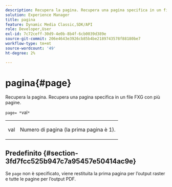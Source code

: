 ```yaml
---
description: Recupera la pagina. Recupera una pagina specifica in un file FXG con più pagine.
solution: Experience Manager
title: pagina
feature: Dynamic Media Classic,SDK/API
role: Developer,User
exl-id: 7c72ceff-30d9-4e0b-8b4f-6cb0039d389e
source-git-commit: 206e4643e3926cb85b4be2189743578f88180be7
workflow-type: tm+mt
source-wordcount: '49'
ht-degree: 2%

---
```


# pagina{#page}

Recupera la pagina. Recupera una pagina specifica in un file FXG con più pagine.

`page= *`val`*`

<table id="simpletable_E92560F812B64A36A3D108CA7DEED5AC"> 
 <tr class="strow"> 
  <td class="stentry"> <p><span class="codeph"> <span class="varname"> val</span></span> </p> </td> 
  <td class="stentry"> <p>Numero di pagina (la prima pagina è 1). </p></td> 
 </tr> 
</table>

## Predefinito {#section-3fd7fcc525b947c7a95457e50414ac9e}

Se `page` non è specificato, viene restituita la prima pagina per l’output raster e tutte le pagine per l’output PDF.
